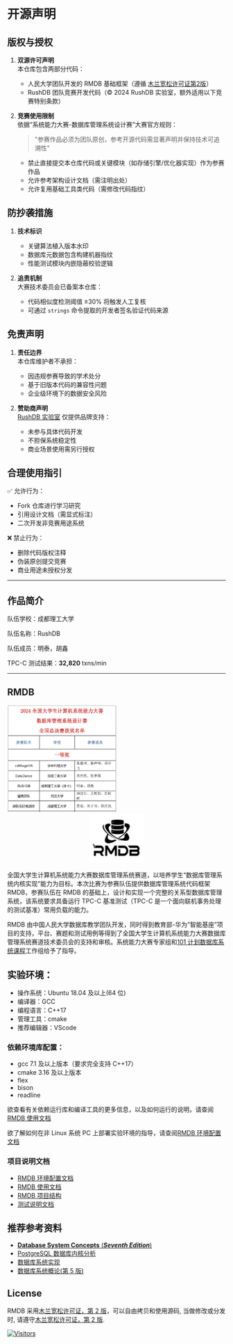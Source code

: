 # 开源声明

## 版权与授权
1. **双源许可声明**  
   本仓库包含两部分代码：
   - 人民大学团队开发的 RMDB 基础框架（遵循 [木兰宽松许可证第2版](https://license.coscl.org.cn/MulanPSL2)）
   - RushDB 团队竞赛开发代码（© 2024 RushDB 实验室，额外适用以下竞赛特别条款）

2. **竞赛使用限制**  
   依据“系统能力大赛-数据库管理系统设计赛”大赛官方规则：
   > "参赛作品必须为团队原创，参考开源代码需显著声明并保持技术可追溯性"
   - 禁止直接提交本仓库代码或关键模块（如存储引擎/优化器实现）作为参赛作品
   - 允许参考架构设计文档（需注明出处）
   - 允许复用基础工具类代码（需修改代码指纹）

## 防抄袭措施
1. **技术标识**
   - 关键算法植入版本水印
   - 数据库元数据包含构建机器指纹
   - 性能测试模块内嵌隐蔽校验逻辑

2. **追责机制**  
   大赛技术委员会已备案本仓库：
   - 代码相似度检测阈值 ≥30% 将触发人工复核
   - 可通过 `strings` 命令提取的开发者签名验证代码来源

## 免责声明
1. **责任边界**  
   本仓库维护者不承担：
   - 因违规参赛导致的学术处分
   - 基于旧版本代码的兼容性问题
   - 企业级环境下的数据安全风险

2. **赞助商声明**  
   [RushDB 实验室](https://github.com/RushDB-Lab) 仅提供品牌支持：
   - 未参与具体代码开发
   - 不担保系统稳定性
   - 商业场景使用需另行授权

## 合理使用指引
✅ 允许行为：
- Fork 仓库进行学习研究
- 引用设计文档（需显式标注）
- 二次开发非竞赛用途系统

❌ 禁止行为：
- 删除代码版权注释
- 伪装原创提交竞赛
- 商业用途未授权分发

---

## 作品简介

队伍学校：成都理工大学

队伍名称：RushDB

队伍成员：明泰，胡鑫

TPC-C 测试结果：**32,820** txns/min

---

## RMDB

<img src="image.png" width=50% />

<div align="center">
<img src="RMDB.jpg"  width=25%  /> 
</div>

全国大学生计算机系统能力大赛数据库管理系统赛道，以培养学生“数据库管理系统内核实现”能力为目标。本次比赛为参赛队伍提供数据库管理系统代码框架 RMDB，参赛队伍在 RMDB 的基础上，设计和实现一个完整的关系型数据库管理系统，该系统要求具备运行 TPC-C 基准测试（TPC-C 是一个面向联机事务处理的测试基准）常用负载的能力。

RMDB 由中国人民大学数据库教学团队开发，同时得到教育部-华为”智能基座”项目的支持，平台、赛题和测试用例等得到了全国大学生计算机系统能力大赛数据库管理系统赛道技术委员会的支持和审核。系统能力大赛专家组和[101 计划数据库系统课程](http://101.pku.edu.cn/courseDetails?id=DC767C683D697417E0555943CA7634DE)工作组给予了指导。

## 实验环境：

- 操作系统：Ubuntu 18.04 及以上(64 位)
- 编译器：GCC
- 编程语言：C++17
- 管理工具：cmake
- 推荐编辑器：VScode

### 依赖环境库配置：

- gcc 7.1 及以上版本（要求完全支持 C++17）
- cmake 3.16 及以上版本
- flex
- bison
- readline

欲查看有关依赖运行库和编译工具的更多信息，以及如何运行的说明，请查阅[RMDB 使用文档](RMDB使用文档.pdf)

欲了解如何在非 Linux 系统 PC 上部署实验环境的指导，请查阅[RMDB 环境配置文档](RMDB环境配置文档.pdf)

### 项目说明文档

- [RMDB 环境配置文档](RMDB环境配置文档.pdf)
- [RMDB 使用文档](RMDB使用文档.pdf)
- [RMDB 项目结构](RMDB项目结构.pdf)
- [测试说明文档](测试说明文档.pdf)

## 推荐参考资料

- [**Database System Concepts** (**_Seventh Edition_**)](https://db-book.com/)
- [PostgreSQL 数据库内核分析](https://book.douban.com/subject/6971366//)
- [数据库系统实现](https://book.douban.com/subject/4838430/)
- [数据库系统概论(第 5 版)](http://chinadb.ruc.edu.cn/second/url/2)

## License

RMDB 采用[木兰宽松许可证，第 2 版](https://license.coscl.org.cn/MulanPSL2)，可以自由拷贝和使用源码, 当做修改或分发时, 请遵守[木兰宽松许可证，第 2 版](https://license.coscl.org.cn/MulanPSL2).

[![Visitors](https://api.visitorbadge.io/api/visitors?path=https://github.com/Kosthi/CSCC-DB-Rucbase-2024&label=visitors&countColor=%23263759)](https://visitorbadge.io/status?path=https://github.com/Kosthi/CSCC-DB-Rucbase-2024)
